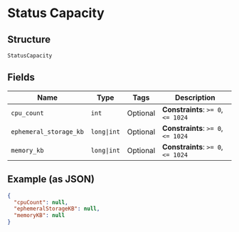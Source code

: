
# Status Capacity

## Structure

`StatusCapacity`

## Fields

| Name | Type | Tags | Description |
|  --- | --- | --- | --- |
| `cpu_count` | `int` | Optional | **Constraints**: `>= 0`, `<= 1024` |
| `ephemeral_storage_kb` | `long\|int` | Optional | **Constraints**: `>= 0`, `<= 1024` |
| `memory_kb` | `long\|int` | Optional | **Constraints**: `>= 0`, `<= 1024` |

## Example (as JSON)

```json
{
  "cpuCount": null,
  "ephemeralStorageKB": null,
  "memoryKB": null
}
```

